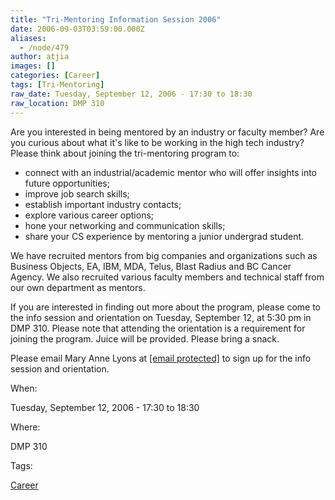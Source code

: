 ```yaml
---
title: "Tri-Mentoring Information Session 2006"
date: 2006-09-03T03:59:00.000Z
aliases:
  - /node/479
author: atjia
images: []
categories: [Career]
tags: [Tri-Mentoring]
raw_date: Tuesday, September 12, 2006 - 17:30 to 18:30
raw_location: DMP 310
---
```


Are you interested in being mentored by an industry or faculty member? Are you curious about what it's like to be working in the high tech industry? Please think about joining the tri-mentoring program to:

*   connect with an industrial/academic mentor who will offer insights into future opportunities;
*   improve job search skills;
*   establish important industry contacts;
*   explore various career options;
*   hone your networking and communication skills;
*   share your CS experience by mentoring a junior undergrad student.

We have recruited mentors from big companies and organizations such as Business Objects, EA, IBM, MDA, Telus, Blast Radius and BC Cancer Agency. We also recruited various faculty members and technical staff from our own department as mentors.

If you are interested in finding out more about the program, please come to the info session and orientation on Tuesday, September 12, at 5:30 pm in DMP 310. Please note that attending the orientation is a requirement for joining the program. Juice will be provided. Please bring a snack.

Please email Mary Anne Lyons at [\[email protected\]](/cdn-cgi/l/email-protection#1e726771706d735e7d6d306b7c7d307d7f) to sign up for the info session and orientation.

When: 

Tuesday, September 12, 2006 - 17:30 to 18:30

Where: 

DMP 310

Tags: 

[Career](/career)
